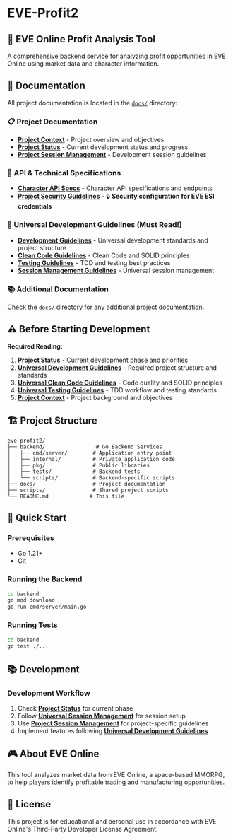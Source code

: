 # EVE-Profit2

## 🚀 EVE Online Profit Analysis Tool

A comprehensive backend service for analyzing profit opportunities in EVE Online using market data and character information.

## 📖 Documentation

All project documentation is located in the [`docs/`](./docs/) directory:

### 📋 Project Documentation
- **[Project Context](./docs/PROJECT_CONTEXT.md)** - Project overview and objectives
- **[Project Status](./docs/PROJECT_STATUS.md)** - Current development status and progress
- **[Project Session Management](./docs/PROJECT_SESSION_MANAGEMENT.md)** - Development session guidelines

### 🔧 API & Technical Specifications  
- **[Character API Specs](./docs/CHARACTER_API_SPECS.md)** - Character API specifications and endpoints
- **[Project Security Guidelines](./docs/PROJECT_SECURITY_GUIDELINES.md)** - 🔒 **Security configuration for EVE ESI credentials**

### 🎯 Universal Development Guidelines (Must Read!)
- **[Development Guidelines](./docs/UNIVERSAL_DEVELOPMENT_GUIDELINES.md)** - Universal development standards and project structure
- **[Clean Code Guidelines](./docs/UNIVERSAL_CLEAN_CODE_GUIDELINES.md)** - Clean Code and SOLID principles
- **[Testing Guidelines](./docs/UNIVERSAL_TESTING_GUIDELINES.md)** - TDD and testing best practices
- **[Session Management Guidelines](./docs/UNIVERSAL_SESSION_MANAGEMENT_GUIDELINES.md)** - Universal session management

### 📚 Additional Documentation
Check the [`docs/`](./docs/) directory for any additional project documentation.

## ⚠️ Before Starting Development

**Required Reading:**
1. **[Project Status](./docs/PROJECT_STATUS.md)** - Current development phase and priorities
2. **[Universal Development Guidelines](./docs/UNIVERSAL_DEVELOPMENT_GUIDELINES.md)** - Required project structure and standards
3. **[Universal Clean Code Guidelines](./docs/UNIVERSAL_CLEAN_CODE_GUIDELINES.md)** - Code quality and SOLID principles
4. **[Universal Testing Guidelines](./docs/UNIVERSAL_TESTING_GUIDELINES.md)** - TDD workflow and testing standards
5. **[Project Context](./docs/PROJECT_CONTEXT.md)** - Project background and objectives

## 🏗️ Project Structure

```
eve-profit2/
├── backend/                # Go Backend Services
│   ├── cmd/server/        # Application entry point
│   ├── internal/          # Private application code
│   ├── pkg/               # Public libraries
│   ├── tests/             # Backend tests
│   └── scripts/           # Backend-specific scripts
├── docs/                  # Project documentation
├── scripts/               # Shared project scripts
└── README.md             # This file
```

## 🚀 Quick Start

### Prerequisites
- Go 1.21+
- Git

### Running the Backend
```bash
cd backend
go mod download
go run cmd/server/main.go
```

### Running Tests
```bash
cd backend
go test ./...
```

## 📚 Development

### Development Workflow
1. Check **[Project Status](./docs/PROJECT_STATUS.md)** for current phase
2. Follow **[Universal Session Management](./docs/UNIVERSAL_SESSION_MANAGEMENT_GUIDELINES.md)** for session setup
3. Use **[Project Session Management](./docs/PROJECT_SESSION_MANAGEMENT.md)** for project-specific guidelines
4. Implement features following **[Universal Development Guidelines](./docs/UNIVERSAL_DEVELOPMENT_GUIDELINES.md)**

## 🎮 About EVE Online

This tool analyzes market data from EVE Online, a space-based MMORPG, to help players identify profitable trading and manufacturing opportunities.

## 📄 License

This project is for educational and personal use in accordance with EVE Online's Third-Party Developer License Agreement.
